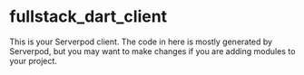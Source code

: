 # fullstack_dart_client

This is your Serverpod client. The code in here is mostly generated by
Serverpod, but you may want to make changes if you are adding modules to your
project.
